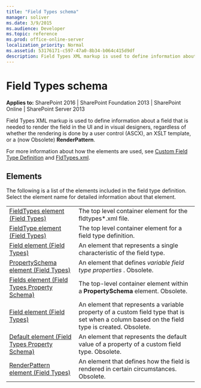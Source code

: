 ```yaml
---
title: "Field Types schema"
manager: soliver
ms.date: 3/9/2015
ms.audience: Developer
ms.topic: reference
ms.prod: office-online-server
localization_priority: Normal
ms.assetid: 53176171-c597-47a0-8b34-b064c415d9df
description: Field Types XML markup is used to define information about a field that is needed to render the field in the UI and in visual designers, regardless of whether the rendering is done by a user control (ASCX), an XSLT template, or a (now Obsolete) RenderPattern. 
---
```


# Field Types schema

**Applies to:** SharePoint 2016 | SharePoint Foundation 2013 | SharePoint Online | SharePoint Server 2013
  
Field Types XML markup is used to define information about a field that is needed to render the field in the UI and in visual designers, regardless of whether the rendering is done by a user control (ASCX), an XSLT template, or a (now Obsolete) **RenderPattern**. 

For more information about how the elements are used, see [Custom Field Type Definition](https://msdn.microsoft.com/library/b3315997-671f-4c29-9518-48cc4592f205%28Office.15%29.aspx) and [FldTypes.xml](https://msdn.microsoft.com/library/8f8db866-03f8-4001-aae3-4c4102a7aed6%28Office.15%29.aspx).
  
## Elements

The following is a list of the elements included in the field type definition. Select the element name for detailed information about that element.
  
|||
|:-----|:-----|
| [FieldTypes element (Field Types)](fieldtypes-element-field-types.md)<br/> |The top level container element for the fldtypes\*.xml file.  <br/> |
| [FieldType element (Field Types)](fieldtype-element-field-types.md)<br/> |The top level container element for a field type definition.  <br/> |
| [Field element (Field Types)](field-element-field-types.md)<br/> |An element that represents a single characteristic of the field type.  <br/> |
| [PropertySchema element (Field Types)](propertyschema-element-field-types.md)<br/> |An element that defines  *variable field type properties*  . Obsolete.  <br/> |
| [Fields element (Field Types Property Schema)](fields-element-field-types-property-schema.md)<br/> |The top-level container element within a **PropertySchema** element. Obsolete.  <br/> |
| [Field element (Field Types)](field-element-field-types.md)<br/> |An element that represents a variable property of a custom field type that is set when a column based on the field type is created. Obsolete.  <br/> |
| [Default element (Field Types Property Schema)](default-element-field-types-property-schema.md)<br/> |An element that represents the default value of a property of a custom field type. Obsolete.  <br/> |
| [RenderPattern element (Field Types)](renderpattern-element-field-types.md)<br/> |An element that defines how the field is rendered in certain circumstances. Obsolete.  <br/> |
   
<br/>
